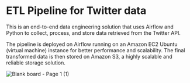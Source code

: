 # ETL Pipeline for Twitter data
This is an end-to-end data engineering solution that uses Airflow and Python to collect, process, and store data retrieved from the Twitter API.

The pipeline is deployed on Airflow running on an Amazon EC2 Ubuntu (virtual machine) instance for better performance and scalability. The final transformed data is then stored on Amazon S3, a highly scalable and reliable storage solution. 

![Blank board - Page 1 (1)](https://user-images.githubusercontent.com/88837594/212495787-c6fcb820-e547-4778-8f4b-8b33ff0b7553.png)


